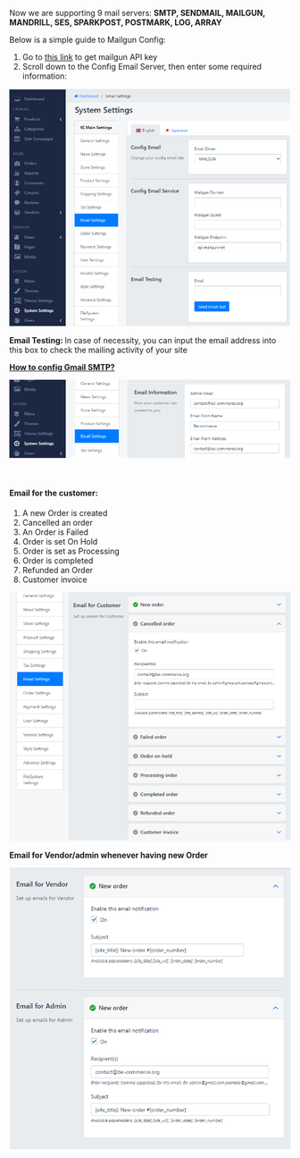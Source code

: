<p>Now we are supporting 9 mail servers: <strong>SMTP, SENDMAIL, MAILGUN, MANDRILL, SES, SPARKPOST, POSTMARK, LOG, ARRAY</strong></p>
<p>Below is a simple guide to Mailgun Config:</p>
<ol>
<li>Go to <a href="/settings-1/getting-your-mailgun-api-keys-and-secrets-setup">this link</a> to get mailgun API key</li>
<li>Scroll down to the Config Email Server, then enter some required information:</li>
</ol>
<p><img src="/assets/images/be-email-settings/3c1268e26d4495e4e247ffa6054482d9.png" /></p>
<p><strong>Email Testing: </strong>In case of necessity, you can input the email address into this box to check the mailing activity of your site</p>
<p><strong><a href="https://support.cloudways.com/configure-gmail-smtp/" target="_blank" rel="noopener">How to config Gmail SMTP?</a></strong></p>
<p><img src="/assets/images/be-email-settings/9ccc3e3000213109628b1957bb110cc8.png" /></p>
<p>&nbsp;</p>
<h4>Email for the customer:&nbsp;&nbsp;</h4>
<ol>
<li>A new Order is created</li>
<li>Cancelled an order</li>
<li>An Order is Failed</li>
<li>Order is set On Hold</li>
<li>Order is set as Processing&nbsp;</li>
<li>Order is completed</li>
<li>Refunded an Order</li>
<li>Customer invoice</li>
</ol>
<p><img src="/assets/images/be-email-settings/e638129011fc3af5e7ea6f55f6516096.png" /></p>
<p><strong>Email for Vendor/admin whenever having new Order</strong></p>
<p><img src="/assets/images/be-email-settings/cede1f365361f651d28df688c62c54f2.png" /></p>
<p>&nbsp;</p>